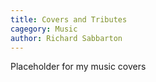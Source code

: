 ```yaml
---
title: Covers and Tributes
cagegory: Music
author: Richard Sabbarton
---
```


Placeholder for my music covers

